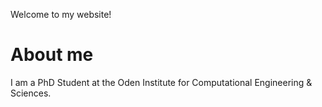 Welcome to my website! 

<h1>About me</h1> 
<p>
    I am a PhD Student at the Oden Institute for Computational Engineering & Sciences. 
</p>

